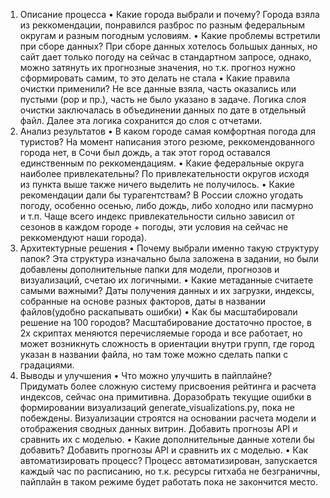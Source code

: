 1. Описание процесса
• Какие города выбрали и почему?
    Города взяла из реккомендации, понравился разброс по разным федеральным округам и разным погодным условиям.
• Какие проблемы встретили при сборе данных?
    При сборе данных хотелось большых данных, но сайт дает только погоду на сейчас в стандартном запросе, однако,
    можно затянуть их прогнозные значения, но т.к. прогноз нужно сформировать самим, то это делать не стала
• Какие правила очистки применили?
    Не все данные взяла, часть оказались или пустыми (pop и пр.), часть не было указано в задаче.
    Логика слоя очистки заключалась в объединении данных по дате в отдельный файл. Далее эта логика сохранится до слоя с отчетами.
3. Анализ результатов
• В каком городе самая комфортная погода для туристов?
    На момент написания этого резюме, реккомендованного города нет, в Сочи был дождь, а так этот город оставался единственным по реккомендациям.
• Какие федеральные округа наиболее привлекательны?
    По привлекательности округов исходя из пункта выше также ничего выделить не получилось.
• Какие рекомендации дали бы турагентствам?
    В России сложно угодать погоду, особенно осенью, либо дождь, либо холодно или пасмурно и т.п.
   Чаще всего индекс привлекательности сильно зависил от сезонов в каждом городе + погоды, эти условия на сейчас не реккомендуют наши города).
5. Архитектурные решения
• Почему выбрали именно такую структуру папок?
  Эта структура изначально была заложена в задании, но были добавлены дополнительные папки для модели, прогнозов и визуализаций, счетаю их логичными.
• Какие метаданные считаете самыми важными?
   Даты получения данных и их загрузки, индексы, собранные на основе разных факторов, даты в названии файлов(удобно раскапывать ошибки)
• Как бы масштабировали решение на 100 городов?
  Масштабирование достаточно простое, в 2х скриптах меняются перечисляемые города и все работает, но может возникнуть сложность в ориентации внутри
  групп, где город указан в названии файла, но там тоже можно сделать папки с градациями.
7. Выводы и улучшения
• Что можно улучшить в пайплайне?
  Придумать более сложную систему присвоения рейтинга и расчета индексов, сейчас она примитивна. Доразобрать текущие ошибки в формировании визуализаций 
  generate_visualizations.py, пока не побеждены. Визуализации строятся на основании расчета модели и отображения сводных данных витрин.
  Добавить прогнозы API и сравнить их с моделью.
• Какие дополнительные данные хотели бы добавить?
  Добавить прогнозы API и сравнить их с моделью.
• Как автоматизировать процесс?
  Процесс автоматизирован, запускается каждый час по расписанию, но т.к. ресурсы гитхаба не безграничны, пайплайн в таком режиме будет работать 
  пока не закончится место.

